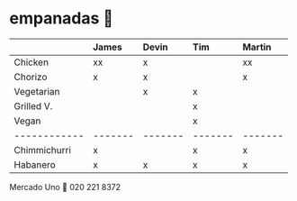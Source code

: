 # empanadas 🥟

|              | James   | Devin   | Tim     | Martin  |
| :----------- | :------ | :------ | :------ | :------ |
| Chicken      | xx      | x       |         | xx      |
| Chorizo      | x       | x       |         | x       |
| Vegetarian   |         | x       | x       |         |
| Grilled V.   |         |         | x       |         |
| Vegan        |         |         | x       |         |
| ------------ | ------- | ------- | ------- | ------- |
| Chimmichurri | x       |         | x       | x       |
| Habanero     | x       | x       | x       | x       |

Mercado Uno
🤙 020 221 8372
